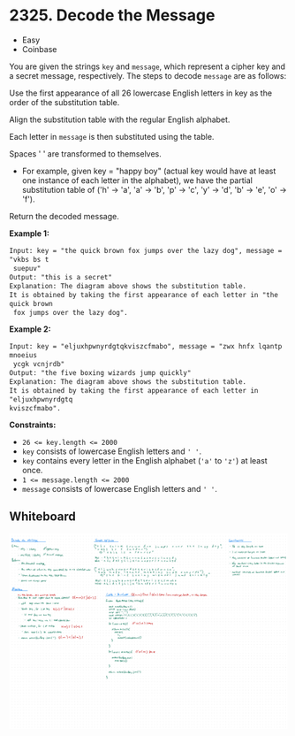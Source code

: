 # 2325. Decode the Message
- Easy
- Coinbase

You are given the strings `key` and `message`, which represent a cipher key and
a secret message, respectively. The steps to decode `message` are as follows:

Use the first appearance of all 26 lowercase English letters in key as the order
of the substitution table.

Align the substitution table with the regular English alphabet.

Each letter in `message` is then substituted using the table.

Spaces ' ' are transformed to themselves.
- For example, given key = "happy boy" (actual key would have at least one
instance of each letter in the alphabet), we have the partial substitution table
of ('h' -> 'a', 'a' -> 'b', 'p' -> 'c', 'y' -> 'd', 'b' -> 'e', 'o' -> 'f').

Return the decoded message.

**Example 1:**
```
Input: key = "the quick brown fox jumps over the lazy dog", message = "vkbs bs t
 suepuv"
Output: "this is a secret"
Explanation: The diagram above shows the substitution table.
It is obtained by taking the first appearance of each letter in "the quick brown
 fox jumps over the lazy dog".
```

**Example 2:**
```
Input: key = "eljuxhpwnyrdgtqkviszcfmabo", message = "zwx hnfx lqantp mnoeius
 ycgk vcnjrdb"
Output: "the five boxing wizards jump quickly"
Explanation: The diagram above shows the substitution table.
It is obtained by taking the first appearance of each letter in "eljuxhpwnyrdgtq
kviszcfmabo".
```

**Constraints:**
- `26 <= key.length <= 2000`
- `key` consists of lowercase English letters and `' '`.
- `key` contains every letter in the English alphabet (`'a'` to `'z'`) at least
once.
- `1 <= message.length <= 2000`
- `message` consists of lowercase English letters and `' '`.

## Whiteboard
![Whiteboard Image][whiteboard-image]

<!-- Refs -->
[whiteboard-image]: whiteboard.jpg
